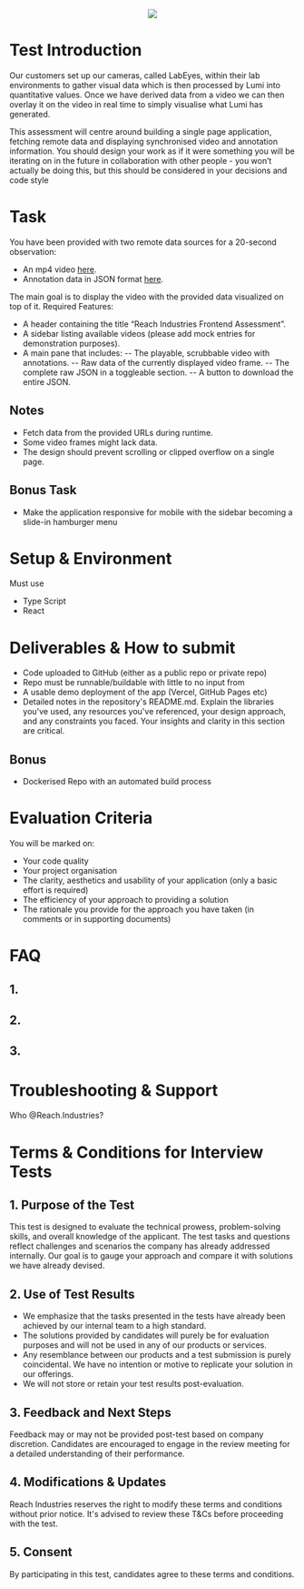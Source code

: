 <p align="center">
<img src=https://via.placeholder.com/150/>
</p>

# Test Introduction


Our customers set up our cameras, called LabEyes, within their lab environments to gather visual data which is then processed by Lumi into quantitative values. Once we have derived data from a video we can then overlay it on the video in real time to simply visualise what Lumi has generated.

This assessment will centre around building a single page application, fetching remote data and displaying synchronised video and annotation information.
You should design your work as if it were something you will be iterating on in the future in collaboration with other people - you won’t actually be doing this, but this should be considered in your decisions and code style

# Task

You have been provided with two remote data sources for a 20-second observation:

- An mp4 video [here](https://reach-industries-candidate-tests.s3.eu-west-2.amazonaws.com/FrontendCandidateTest-FINAL.mp4).
- Annotation data in JSON format [here](https://reach-industries-candidate-tests.s3.eu-west-2.amazonaws.com/FrontendCandidateTest-FINAL.json).

The main goal is to display the video with the provided data visualized on top of it.
Required Features:
- A header containing the title “Reach Industries Frontend Assessment”.
- A sidebar listing available videos (please add mock entries for demonstration purposes).
- A main pane that includes:
-- The playable, scrubbable video with annotations.
-- Raw data of the currently displayed video frame.
-- The complete raw JSON in a toggleable section.
-- A button to download the entire JSON.

## Notes
- Fetch data from the provided URLs during runtime.
- Some video frames might lack data.
- The design should prevent scrolling or clipped overflow on a single page.

## Bonus Task

- Make the application responsive for mobile with the sidebar becoming a slide-in hamburger menu

# Setup & Environment

Must use
- Type Script
- React

# Deliverables & How to submit

- Code uploaded to GitHub (either as a public repo or private repo)
- Repo must be runnable/buildable with little to no input from 
- A usable demo deployment of the app (Vercel, GitHub Pages etc)
- Detailed notes in the repository's README.md. Explain the libraries you've used, any resources you've referenced, your design approach, and any constraints you faced. Your insights and clarity in this section are critical.

## Bonus

- Dockerised Repo with an automated build process

# Evaluation Criteria

You will be marked on:
- Your code quality
- Your project organisation
- The clarity, aesthetics and usability of your application (only a basic effort is required)
- The efficiency of your approach to providing a solution
- The rationale you provide for the approach you have taken (in comments or in supporting documents)

# FAQ
## 1. 

## 2. 

## 3.

# Troubleshooting & Support
Who @Reach.Industries?

# Terms & Conditions for Interview Tests

## 1. Purpose of the Test
This test is designed to evaluate the technical prowess, problem-solving skills, and overall knowledge of the applicant. The test tasks and questions reflect challenges and scenarios the company has already addressed internally. Our goal is to gauge your approach and compare it with solutions we have already devised.

## 2. Use of Test Results
- We emphasize that the tasks presented in the tests have already been achieved by our internal team to a high standard.
- The solutions provided by candidates will purely be for evaluation purposes and will not be used in any of our products or services.
- Any resemblance between our products and a test submission is purely coincidental. We have no intention or motive to replicate your solution in our offerings.
- We will not store or retain your test results post-evaluation.

## 3. Feedback and Next Steps
Feedback may or may not be provided post-test based on company discretion. Candidates are encouraged to engage in the review meeting for a detailed understanding of their performance.

## 4. Modifications & Updates
Reach Industries reserves the right to modify these terms and conditions without prior notice. It's advised to review these T&Cs before proceeding with the test.

## 5. Consent
By participating in this test, candidates agree to these terms and conditions.
